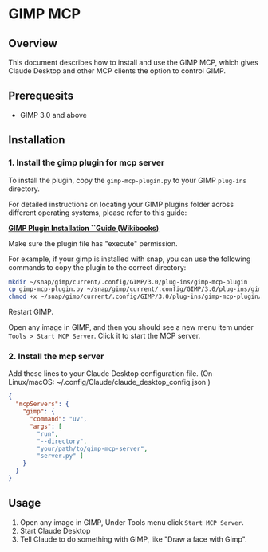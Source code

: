 # GIMP MCP

## Overview
This document describes how to install and use the GIMP MCP, which gives Claude Desktop and other MCP clients the option to control GIMP.

## Prerequesits
- GIMP 3.0 and above

## Installation

### 1. Install the gimp plugin for mcp server

To install the plugin, copy the `gimp-mcp-plugin.py` to your GIMP `plug-ins` directory.

For detailed instructions on locating your GIMP plugins folder across different operating systems, please refer to this guide:

[**GIMP Plugin Installation ``Guide (Wikibooks)**](https://en.wikibooks.org/wiki/GIMP/Installing_Plugins)

Make sure the plugin file has "execute" permission.

For example, if your gimp is installed with snap, you can use the following commands to copy the plugin to the correct directory:
```bash
mkdir ~/snap/gimp/current/.config/GIMP/3.0/plug-ins/gimp-mcp-plugin
cp gimp-mcp-plugin.py ~/snap/gimp/current/.config/GIMP/3.0/plug-ins/gimp-mcp-plugin
chmod +x ~/snap/gimp/current/.config/GIMP/3.0/plug-ins/gimp-mcp-plugin/gimp-mcp-plugin.py
`````

Restart GIMP.

Open any image in GIMP, and then you should see a new menu item under `Tools > Start MCP Server`. Click it to start the MCP server.


### 2. Install the mcp server
Add these lines to your Claude Desktop configuration file. (On Linux/macOS: ~/.config/Claude/claude_desktop_config.json )
```json
{
  "mcpServers": {
    "gimp": {
      "command": "uv",
      "args": [
        "run",
        "--directory",
        "your/path/to/gimp-mcp-server",
        "server.py" ]
    }
  }
}
```

## Usage

1. Open any image in GIMP, Under Tools menu click `Start MCP Server`.
1. Start Claude Desktop
1. Tell Claude to do something with GIMP, like "Draw a face with Gimp".
